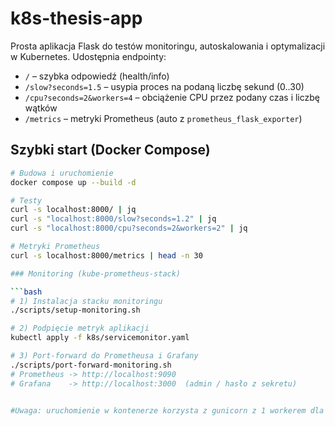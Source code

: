 # k8s-thesis-app

Prosta aplikacja Flask do testów monitoringu, autoskalowania i optymalizacji w Kubernetes. Udostępnia endpointy:

- `/` – szybka odpowiedź (health/info)
- `/slow?seconds=1.5` – usypia proces na podaną liczbę sekund (0..30)
- `/cpu?seconds=2&workers=4` – obciążenie CPU przez podany czas i liczbę wątków
- `/metrics` – metryki Prometheus (auto z `prometheus_flask_exporter`)

## Szybki start (Docker Compose)
```bash
# Budowa i uruchomienie
docker compose up --build -d

# Testy
curl -s localhost:8000/ | jq
curl -s "localhost:8000/slow?seconds=1.2" | jq
curl -s "localhost:8000/cpu?seconds=2&workers=2" | jq

# Metryki Prometheus
curl -s localhost:8000/metrics | head -n 30

### Monitoring (kube-prometheus-stack)

```bash
# 1) Instalacja stacku monitoringu
./scripts/setup-monitoring.sh

# 2) Podpięcie metryk aplikacji
kubectl apply -f k8s/servicemonitor.yaml

# 3) Port-forward do Prometheusa i Grafany
./scripts/port-forward-monitoring.sh
# Prometheus -> http://localhost:9090
# Grafana    -> http://localhost:3000  (admin / hasło z sekretu)


#Uwaga: uruchomienie w kontenerze korzysta z gunicorn z 1 workerem dla spójności metryk /metrics. W Kubernetes skalą jest liczba replik (pods), nie liczba workerów wewnątrz procesu.